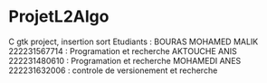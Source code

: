 # ProjetL2Algo
C gtk project, insertion sort
Etudiants :
BOURAS MOHAMED MALIK 222231567714 : Programation et recherche
AKTOUCHE ANIS 222231480610 : Programation et recherche
MOHAMEDI ANES 222231632006 : controle de versionement et recherche
